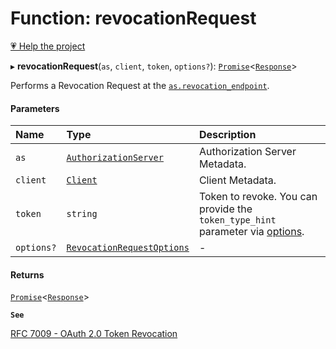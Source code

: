 # Function: revocationRequest

[💗 Help the project](https://github.com/sponsors/panva)

▸ **revocationRequest**(`as`, `client`, `token`, `options?`): [`Promise`]( https://developer.mozilla.org/docs/Web/JavaScript/Reference/Global_Objects/Promise )\<[`Response`]( https://developer.mozilla.org/docs/Web/API/Response )\>

Performs a Revocation Request at the
[`as.revocation_endpoint`](../interfaces/AuthorizationServer.md#revocation_endpoint).

#### Parameters

| Name | Type | Description |
| :------ | :------ | :------ |
| `as` | [`AuthorizationServer`](../interfaces/AuthorizationServer.md) | Authorization Server Metadata. |
| `client` | [`Client`](../interfaces/Client.md) | Client Metadata. |
| `token` | `string` | Token to revoke. You can provide the `token_type_hint` parameter via [options](../interfaces/RevocationRequestOptions.md#additionalparameters). |
| `options?` | [`RevocationRequestOptions`](../interfaces/RevocationRequestOptions.md) | - |

#### Returns

[`Promise`]( https://developer.mozilla.org/docs/Web/JavaScript/Reference/Global_Objects/Promise )\<[`Response`]( https://developer.mozilla.org/docs/Web/API/Response )\>

**`See`**

[RFC 7009 - OAuth 2.0 Token Revocation](https://www.rfc-editor.org/rfc/rfc7009.html#section-2)
